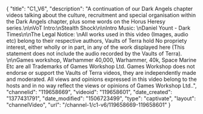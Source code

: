 {
    "title": "C1_V6",
    "description": "A continuation of our Dark Angels chapter videos talking about the culture, recruitment and special organisation within the Dark Angels chapter, plus some words on the Horus Heresy series.\n\nVoT Intro:\nStealth Shock\n\nIntro Music: \nDaniel Yount - Dark Times\n\nThe Legal Notice: \nAll works used in this video (Images, audio etc) belong to their respective authors, Vaults of Terra hold No propriety interest, either wholly or in part, in any of the work displayed here (This statement does not include the audio recorded by the Vaults of Terra). \n\nGames workshop, Warhammer 40,000, Warhammer, 40k, Space Marine Etc are all Trademarks of Games Workshop Ltd. Games Workshop does not endorse or support the Vaults of Terra videos, they are independently made and moderated. All views and opinions expressed in this video belong to the hosts and in no way reflect the views or opinions of Games Workshop Ltd..",
    "channelid": "119658669",
    "videoid": "119658601",
    "date_created": "1377431791",
    "date_modified": "1506723499",
    "type": "captivate",
    "layout": "channelVideo",
    "url": "\/channel-1\/c1-v6\/119658669-119658601"
}